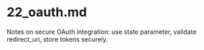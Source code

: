 # 22_oauth.md
Notes on secure OAuth integration: use state parameter, validate redirect_uri, store tokens securely.
